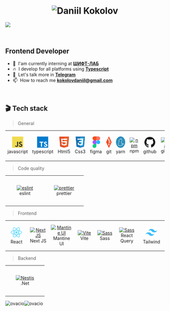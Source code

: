 <h1 align="center">
  <img src="https://readme-typing-svg.demolab.com/?lines=👋Hello there! I'm Daniil Kokolov&font=Fira%20Code&center=true&duration=2000&pause=2000" alt="Daniil Kokolov">
</h1>

![](https://gw.alipayobjects.com/mdn/rms_08e378/afts/img/A*zx7LTI_ECSAAAAAAAAAAAABkARQnAQ)

<br>

<h2 align="left" id="#ovacio-stack">Frontend Developer</h2>

- :office: &nbsp;I'am currently interning at **[ШИФТ-ЛАБ](https://team.cft.ru/events/130)**
- :fire: &nbsp;I develop for all platforms using **[Typescript](https://www.typescriptlang.org/)**
- :apple: &nbsp;Let's talk more in **[Telegram](https://t.me/youtube_company)**
- 📫 &nbsp;How to reach me **kokolovdaniil@gmail.com**

<br>

<h2 align="left" id="#ovacio-stack">🎬 Tech stack</h2>

> General

<table width='100%'>
  <tr>
    <td align="center" width="110" height="90">
      <a href="#ovacio-stack">
        <img src="https://raw.githubusercontent.com/devicons/devicon/1119b9f84c0290e0f0b38982099a2bd027a48bf1/icons/javascript/javascript-original.svg" width="36" height="36" alt="javascript" />
      </a>
      <br>javascript
    </td>
    <td align="center" width="110" height="90">
      <a href="#ovacio-stack">
        <img src="https://raw.githubusercontent.com/devicons/devicon/1119b9f84c0290e0f0b38982099a2bd027a48bf1/icons/typescript/typescript-original.svg" width="36" height="36" alt="typescript" />
      </a>
      <br>typescript
    </td>
        <td align="center" width="110" height="90">
      <a href="#ovacio-stack">
        <img src="https://github.com/devicons/devicon/blob/master/icons/html5/html5-original.svg" width="36" height="36" alt="Html5" />
      </a>
      <br>Html5
    </td>
         <td align="center" width="110" height="90"> 
      <a href="#ovacio-stack" >
        <img src="https://github.com/devicons/devicon/blob/master/icons/css3/css3-original.svg" width="36" height="36" alt="css3" />
      </a>
      <br>Css3
    </td>
    <td align="center" width="110" height="90">
      <a href="#ovacio-stack" >
        <img src="https://raw.githubusercontent.com/devicons/devicon/1119b9f84c0290e0f0b38982099a2bd027a48bf1/icons/figma/figma-original.svg" width="36" height="36" alt="figma" />
      </a>
      <br>figma
    </td>
    <td align="center" width="110" height="90">
      <a href="#ovacio-stack">
        <img src="https://raw.githubusercontent.com/devicons/devicon/1119b9f84c0290e0f0b38982099a2bd027a48bf1/icons/git/git-original.svg" width="36" height="36" alt="git" />
      </a>
      <br>git
    </td>
    <td align="center" width="110" height="90"> 
      <a href="#ovacio-stack">
        <img src="https://raw.githubusercontent.com/devicons/devicon/1119b9f84c0290e0f0b38982099a2bd027a48bf1/icons/yarn/yarn-original.svg" width="36" height="36" alt="yarn" />
      </a>
      <br>yarn
    </td>
    <td align="center" width="110" height="90"> 
      <a href="#ovacio-stack">
        <img src="https://brandeps.com/icon-download/N/Npm-icon-vector-05.svg" width="36" height="36" alt="npm" />
      </a>
      <br>npm
    </td>
     <td align="center" width="110" height="90"> 
      <a href="#ovacio-stack" >
        <img src="https://github.com/devicons/devicon/blob/master/icons/github/github-original.svg" width="36" height="36" alt="github" />
      </a>
      <br>github
    </td>
    <td align="center" width="110" height="90"> 
      <a href="#ovacio-stack" >
        <img src="https://static-00.iconduck.com/assets.00/gitlab-icon-1024x942-f30d1qro.png" width="36" height="36" alt="gitlab" />
      </a>
      <br>gitlab
    </td>
  </tr> 
</table>

> Code quality

<table width='100%'>
  <tr>
     <td align="center" width="110" height="90">
      <a href="#ovacio-stack">
        <img src="https://brandeps.com/icon-download/E/Eslint-icon-vector-02.svg" width="36" height="36" alt="eslint" />
      </a>
      <br>eslint
    </td>
    <td align="center" width="110" height="90">
      <a href="#ovacio-stack">
        <img src="https://brandeps.com/icon-download/P/Prettier-icon-vector-02.svg" width="36" height="36" alt="prettier" />
      </a>
      <br>prettier
    </td>
  </tr> 
</table>

> Frontend

<table width='100%'>
   <td align="center" width="110" height="90">
      <a href="#ovacio-stack">
        <img src="https://github.com/devicons/devicon/blob/master/icons/react/react-original.svg" width="36" height="36" alt="React" />
      </a>
      <br>React
    </td>
     <td align="center" width="110" height="90">
      <a href="#ovacio-stack" >
        <img src="https://raw.githubusercontent.com/samfromaway/samfromaway/master/.github/images/nextjs.png" width="36" height="36" alt="Next JS" />
      </a>
      <br>Next JS
    </td>
     <td align="center" width="110" height="90">
      <a href="#ovacio-stack">
        <img src="https://avatars.githubusercontent.com/u/79146003?s=280&v=4" width="36" height="36" alt="Mantine UI" />
      </a>
      <br>Mantine UI
    </td>
    <td align="center" width="110" height="90"> 
      <a href="#ovacio-stack" >
        <img src="https://vitejs.dev/logo.svg" width="36" height="36" alt="Vite" />
      </a>
      <br>Vite
    </td> 
    <td align="center" width="110" height="90">
      <a href="#ovacio-stack">
        <img src="https://brandeps.com/icon-download/S/Sass-icon-vector-04.svg" width="36" height="36" alt="Sass" />
      </a>
      <br>Sass
    </td>
    <td align="center" width="110" height="90">
      <a href="#ovacio-stack">
        <img src="https://github.com/user-attachments/assets/45031676-9119-406e-ac05-4d75a23e8488" width="36" height="36" alt="Sass" />
      </a>
      <br>React Query
    </td>
   <td align="center" width="110" height="90">
      <a href="#ovacio-stack">
        <img src="https://github.com/devicons/devicon/blob/master/icons/tailwindcss/tailwindcss-original.svg" width="36" height="36" alt="Tailwind" />
      </a>
      <br>Tailwind
   </td>
</table>

> Backend

<table width='100%'>
  <tr>
    <td align="center" width="110" height="90"> 
      <a href="#debabin-stack" >
        <img src="https://brandeps.com/logo-download/M/Microsoft-Dotnet-logo-vector-01.svg" width="36" height="36" alt="Nestjs" />
      </a>
      <br>.Net
    </td>
</table>

<p><img align="left" src="https://github-readme-stats-sigma-five.vercel.app/api/top-langs?username=ovacio&theme=react&show_icons=true&locale=en&layout=compact" alt="ovacio" /></p>

<p><img align="left" src="https://github-readme-streak-stats.herokuapp.com/?user=ovacio&theme=react&" alt="ovacio" /></p>

<br>
